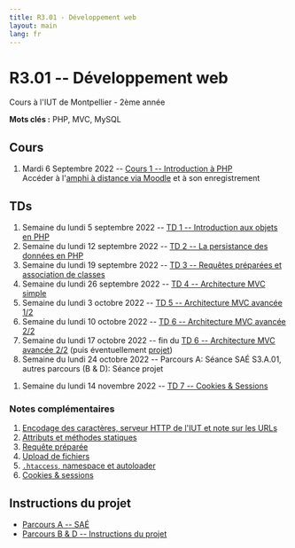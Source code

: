 ```yaml
---
title: R3.01 - Développement web
layout: main
lang: fr
---
```


# R3.01 -- Développement web
Cours à l'IUT de Montpellier - 2ème année

**Mots clés :** PHP, MVC, MySQL

## Cours

1. Mardi 6 Septembre 2022 -- [Cours 1 -- Introduction à PHP](classes/class1.html)  
   Accéder à l'[amphi à distance via Moodle](https://moodle.umontpellier.fr/mod/bigbluebuttonbn/view.php?id=590930)
   et à son enregistrement

## TDs

1. Semaine du lundi 5 septembre 2022 -- [TD 1 -- Introduction aux objets en PHP](tutorials/tutorial1.html)
1. Semaine du lundi 12 septembre 2022 -- [TD 2 -- La persistance des données en PHP](tutorials/tutorial2.html)
1. Semaine du lundi 19 septembre 2022 -- [TD 3 -- Requêtes préparées et association de classes](tutorials/tutorial3.html)
1. Semaine du lundi 26 septembre 2022 -- [TD 4 -- Architecture MVC simple](tutorials/tutorial4.html)
1. Semaine du lundi 3 octobre 2022 -- [TD 5 -- Architecture MVC avancée 1/2](tutorials/tutorial5.html)
1. Semaine du lundi 10 octobre 2022 -- [TD 6 -- Architecture MVC avancée 2/2](tutorials/tutorial6.html)
1. Semaine du lundi 17 octobre 2022 -- fin du [TD 6 -- Architecture MVC avancée 2/2](tutorials/tutorial6.html) (puis éventuellement [projet](projet.html))
1. Semaine du lundi 24 octobre 2022 --  Parcours A: Séance SAÉ S3.A.01, autres parcours (B & D): Séance projet
<!-- 1. Semaine du lundi 7 novembre 2022 -->
1. Semaine du lundi 14 novembre 2022 -- [TD 7 -- Cookies & Sessions](tutorials/tutorial7.html)

<!-- 
1. Semaine du lundi 21 novembre 2022 -- [TD 8 -- Authentification & Validation par email](tutorials/tutorial8.html)
1. Semaine du lundi 28 novembre 2022 -- SAÉ ou Projet
1. Semaine du lundi 5 décembre 2022
1. Semaine du lundi 12 décembre 2022
1. Semaine du lundi 2 janvier 2023 -- Évaluation SAÉ ou Projet
1. Semaine du lundi 9 janvier 2023 -- Examen -->

### Notes complémentaires

1. [Encodage des caractères, serveur HTTP de l'IUT et note sur les URLs]({{site.baseurl}}/assets/tut1-complement.html)
2. [Attributs et méthodes statiques]({{site.baseurl}}/assets/tut2-complement.html)
3. [Requête préparée]({{site.baseurl}}/assets/tut3-complement.html)
4. [Upload de fichiers]({{site.baseurl}}/assets/tut4-complement.html)
5. [`.htaccess`, namespace et autoloader]({{site.baseurl}}/assets/tut5-complement.html)
5. [Cookies & sessions]({{site.baseurl}}/assets/tut7-complement.html)

<!-- 
1. [Syntaxe simple & avancée de PHP 8.1]({{site.baseurl}}/assets/complement1-PHPSyntax.html)
-->

## Instructions du projet

* [Parcours A -- SAÉ](https://moodle.umontpellier.fr/course/view.php?id=28067)
* [Parcours B & D -- Instructions du projet](projet.html) 
